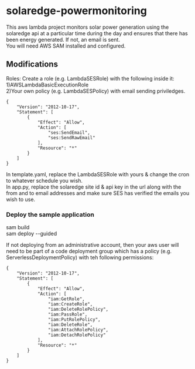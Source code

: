 # solaredge-powermonitoring

This aws lambda project monitors solar power generation using the solaredge api at a particular time during the day and ensures that there has been energy generated. If not, an email is sent.\
You will need AWS SAM installed and configured.

## Modifications

Roles: Create a role (e.g. LambdaSESRole) with  the following inside it: 
1)AWSLambdaBasicExecutionRole\
2)Your own policy (e.g. LambdaSESPolicy) with email sending priviledges.
```
{
    "Version": "2012-10-17",
    "Statement": [
        {
            "Effect": "Allow",
            "Action": [
                "ses:SendEmail",
                "ses:SendRawEmail"
            ],
            "Resource": "*"
        }
    ]
}
```
In template.yaml, replace the LambdaSESRole with yours & change the cron to whatever schedule you wish.\
In app.py, replace the solaredge site id & api key in the url along with the from and to email addresses and make sure SES has verified the emails you wish to use.


### Deploy the sample application

sam build\
sam deploy --guided

If not deploying from an administrative account, then your aws user will need to be part of a code deployment group which has a policy (e.g. ServerlessDeploymentPolicy) with teh following permissions:
```
{
    "Version": "2012-10-17",
    "Statement": [
        {
            "Effect": "Allow",
            "Action": [
                "iam:GetRole",
                "iam:CreateRole",
                "iam:DeleteRolePolicy",
                "iam:PassRole",
                "iam:PutRolePolicy",
                "iam:DeleteRole",
                "iam:AttachRolePolicy",
                "iam:DetachRolePolicy"
            ],
            "Resource": "*"
        }
    ]
}
```
